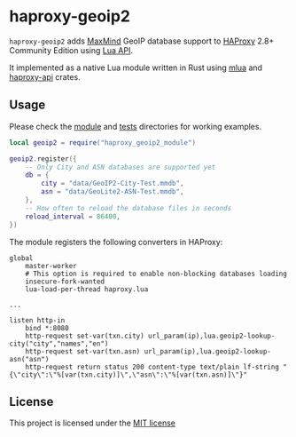 # haproxy-geoip2

`haproxy-geoip2` adds [MaxMind] GeoIP database support to [HAProxy] 2.8+ Community Edition using [Lua API].

It implemented as a native Lua module written in Rust using [mlua] and [haproxy-api] crates.

[MaxMind]: https://www.maxmind.com
[HAProxy]: https://www.haproxy.org
[Lua API]: https://www.arpalert.org/src/haproxy-lua-api/3.0/index.html
[mlua]: https://github.com/mlua-rs/mlua
[haproxy-api]: https://github.com/khvzak/haproxy-api-rs

## Usage

Please check the [module](module) and [tests](tests) directories for working examples.

```lua
local geoip2 = require("haproxy_geoip2_module")

geoip2.register({
    -- Only City and ASN databases are supported yet
    db = {
        city = "data/GeoIP2-City-Test.mmdb",
        asn = "data/GeoLite2-ASN-Test.mmdb",
    },
    -- How often to reload the database files in seconds
    reload_interval = 86400,
})
```

The module registers the following converters in HAProxy:
```
global
    master-worker
    # This option is required to enable non-blocking databases loading
    insecure-fork-wanted
    lua-load-per-thread haproxy.lua

...

listen http-in
    bind *:8080
    http-request set-var(txn.city) url_param(ip),lua.geoip2-lookup-city("city","names","en")
    http-request set-var(txn.asn) url_param(ip),lua.geoip2-lookup-asn("asn")
    http-request return status 200 content-type text/plain lf-string "{\"city\":\"%[var(txn.city)]\",\"asn\":\"%[var(txn.asn)]\"}"

```

## License

This project is licensed under the [MIT license](LICENSE)
